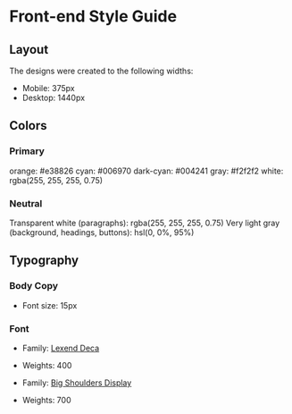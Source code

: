 # Front-end Style Guide

## Layout

The designs were created to the following widths:

- Mobile: 375px
- Desktop: 1440px

## Colors

### Primary

orange: #e38826
cyan: #006970
dark-cyan: #004241
gray: #f2f2f2
white: rgba(255, 255, 255, 0.75)

### Neutral

Transparent white (paragraphs): rgba(255, 255, 255, 0.75)
Very light gray (background, headings, buttons): hsl(0, 0%, 95%)

## Typography

### Body Copy

- Font size: 15px

### Font

- Family: [Lexend Deca](https://fonts.google.com/specimen/Lexend+Deca)
- Weights: 400

- Family: [Big Shoulders Display](https://fonts.google.com/specimen/Big+Shoulders+Display)
- Weights: 700
